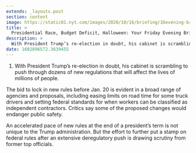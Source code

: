 ```yaml
--- 
extends: _layouts.post 
section: content 
image: https://static01.nyt.com/images/2020/10/16/briefing/16evening-briefing-promo/16evening-briefing-slide-5ERR-facebookJumbo.jpg 
title: > 
  Presidential Race, Budget Deficit, Halloween: Your Friday Evening Briefing 
description: > 
  With President Trump’s re-election in doubt, his cabinet is scrambling to push through dozens of new regulations that will affect the lives of millions of people.The bid to lock in new rules before Jan. 20 is evident in a broad range of agencies and proposals, including easing limits on road time for some truck drivers and setting federal standards for when workers can be classified as independent contractors.Critics say some of the proposed changes would endanger public safety.An accelerated pace of new rules at the end of a president’s term is not unique to the Trump administration.But the effort to further put a stamp on federal rules after an extensive deregulatory push is drawing scrutiny from former top officials. 
date: 1602896572.3639455 
--- 
```

1. With President Trump’s re-election in doubt, his cabinet is scrambling to push through dozens of new regulations that will affect the lives of millions of people.

The bid to lock in new rules before Jan. 20 is evident in a broad range of agencies and proposals, including easing limits on road time for some truck drivers and setting federal standards for when workers can be classified as independent contractors. Critics say some of the proposed changes would endanger public safety.

An accelerated pace of new rules at the end of a president’s term is not unique to the Trump administration. But the effort to further put a stamp on federal rules after an extensive deregulatory push is drawing scrutiny from former top officials.